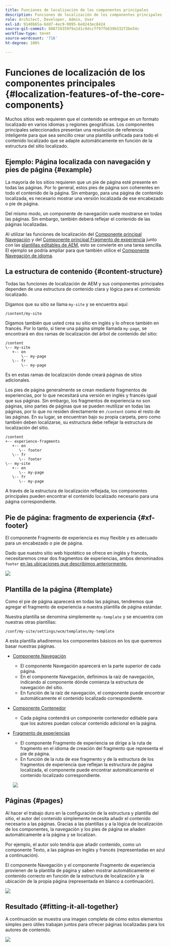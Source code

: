 ```yaml
---
title: Funciones de localización de los componentes principales
description: Funciones de localización de los componentes principales
role: Architect, Developer, Admin, User
exl-id: 9140b65a-6dd7-4ec9-9095-6e8243ec8424
source-git-commit: 888719359f9a1d1c9dccff97fb639b332f2be54c
workflow-type: tm+mt
source-wordcount: '716'
ht-degree: 100%

---
```


# Funciones de localización de los componentes principales {#localization-features-of-the-core-components}

Muchos sitios web requieren que el contenido se entregue en un formato localizado en varios idiomas y regiones geográficas. Los componentes principales seleccionados presentan una resolución de referencia inteligente para que sea sencillo crear una plantilla unificada para todo el contenido localizado que se adapte automáticamente en función de la estructura del sitio localizado.

## Ejemplo: Página localizada con navegación y pies de página {#example}

La mayoría de los sitios requieren que un pie de página esté presente en todas las páginas. Por lo general, estos pies de página son coherentes en todo el contenido de la página. Sin embargo, para una página de contenido localizada, es necesario mostrar una versión localizada de ese encabezado o pie de página.

Del mismo modo, un componente de navegación suele mostrarse en todas las páginas. Sin embargo, también deberá reflejar el contenido de las páginas localizadas.

Al utilizar las funciones de localización del [Componente principal Navegación](/help/components/navigation.md) y del [Componente principal Fragmento de experiencia](/help/components/experience-fragment.md) junto con las [plantillas editables de AEM](https://experienceleague.adobe.com/docs/experience-manager-cloud-service/sites/authoring/features/templates.html?lang=es), esto se convierte en una tarea sencilla. El ejemplo se podría ampliar para que también utilice el [Componente Navegación de idioma](/help/components/language-navigation.md).

## La estructura de contenido {#content-structure}

Todas las funciones de localización de AEM y sus componentes principales dependen de una estructura de contenido clara y lógica para el contenido localizado.

Digamos que su sitio se llama `my-site` y se encuentra aquí:

```
/content/my-site
```

Digamos también que usted crea su sitio en inglés y lo ofrece también en francés. Por lo tanto, si tiene una página simple llamada `my-page`, se encontrará en dos ramas de localización del árbol de contenido del sitio:

```
/content
\-- my-site
   +-- en
       \-- my-page
   \-- fr
       \-- my-page
```

Es en estas ramas de localización donde creará páginas de sitios adicionales.

Los pies de página generalmente se crean mediante fragmentos de experiencias, por lo que necesitará una versión en inglés y francés igual que sus páginas. Sin embargo, los fragmentos de experiencia no son páginas, sino partes de páginas que se pueden reutilizar en todas las páginas, por lo que no residen directamente en `/content` como el resto de las páginas. En su lugar, se encuentran bajo su propia carpeta, pero como también deben localizarse, su estructura debe reflejar la estructura de localización del sitio.

```
/content
+-- experience-fragments
   +-- en
      \-- footer
   \-- fr
      \-- footer
\-- my-site
   +-- en
      \-- my-page
   \-- fr
      \-- my-page
```

A través de la estructura de localización reflejada, los componentes principales pueden encontrar el contenido localizado necesario para una página correspondiente.

## Pie de página: fragmento de experiencia {#xf-footer}

El componente Fragmento de experiencia es muy flexible y es adecuado para un encabezado o pie de página.

Dado que nuestro sitio web hipotético se ofrece en inglés y francés, necesitaremos crear dos fragmentos de experiencias, ambos denominados `footer` [en las ubicaciones que describimos anteriormente.](#content-structure)

![](/help/assets/screen-shot-2019-09-09-11.08.28.png)

## Plantilla de la página {#template}

Como el pie de página aparecerá en todas las páginas, tendremos que agregar el fragmento de experiencia a nuestra plantilla de página estándar.

Nuestra plantilla se denomina simplemente `my-template` y se encuentra con nuestras otras plantillas:

```
/conf/my-site/settings/wcm/templates/my-template
```

A esta plantilla añadiremos los componentes básicos en los que queremos basar nuestras páginas.

* [Componente Navegación](/help/components/navigation.md)
   * El componente Navegación aparecerá en la parte superior de cada página.
   * En el componente Navegación, definimos la raíz de navegación, indicando al componente dónde comienza la estructura de navegación del sitio.
   * En función de la raíz de navegación, el componente puede encontrar automáticamente el contenido localizado correspondiente.
* [Componente Contenedor](/help/components/container.md)
   * Cada página contendrá un componente contenedor editable para que los autores puedan colocar contenido adicional en la página.
* [Fragmento de experiencias](/help/components/experience-fragment.md)
   * El componente Fragmento de experiencia se dirige a la ruta de fragmento en el idioma de creación del fragmento que representa el pie de página.
   * En función de la ruta de ese fragmento y de la estructura de los fragmentos de experiencia que reflejan la estructura de página localizada, el componente puede encontrar automáticamente el contenido localizado correspondiente.

  ![](/help/assets/screen-shot-2019-09-09-11.20.10.png)

## Páginas {#pages}

Al hacer el trabajo duro en la configuración de la estructura y plantilla del sitio, el autor del contenido simplemente necesita añadir el contenido necesario a las páginas. Gracias a las plantillas y a la lógica de localización de los componentes, la navegación y los pies de página se añaden automáticamente a la página y se localizan.

Por ejemplo, el autor solo tendría que añadir contenido, como un componente Texto, a las páginas en inglés y francés (representadas en azul a continuación).

El componente Navegación y el componente Fragmento de experiencia provienen de la plantilla de página y saben mostrar automáticamente el contenido correcto en función de la estructura de localización y la ubicación de la propia página (representada en blanco a continuación).

![](/help/assets/screen-shot-2019-09-09-11.22.14.png)

## Resultado {#fitting-it-all-together}

A continuación se muestra una imagen completa de cómo estos elementos simples pero útiles trabajan juntos para ofrecer páginas localizadas para los autores de contenido.

![](/help/assets/screen-shot-2019-09-09-11.27.58.png)
